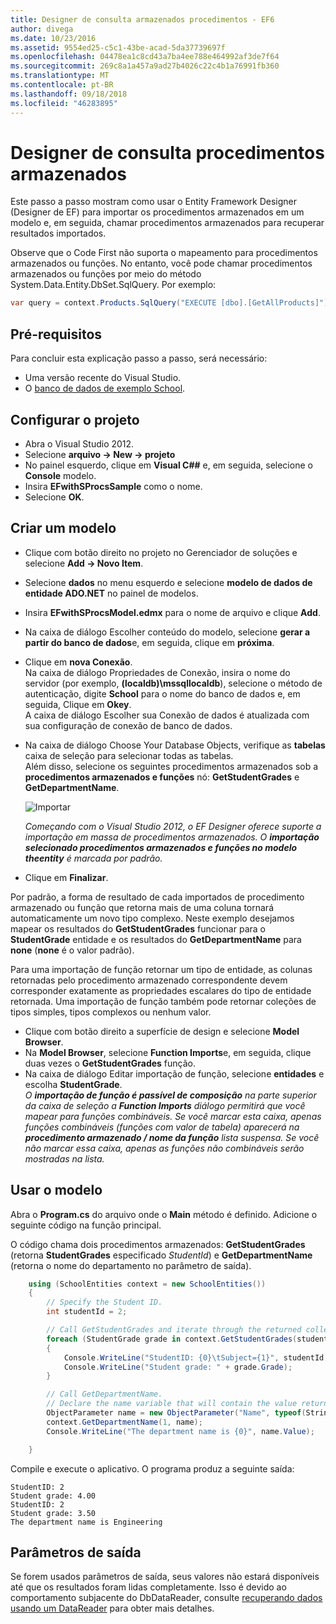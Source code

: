 ```yaml
---
title: Designer de consulta armazenados procedimentos - EF6
author: divega
ms.date: 10/23/2016
ms.assetid: 9554ed25-c5c1-43be-acad-5da37739697f
ms.openlocfilehash: 04478ea1c8cd43a7ba4ee788e464992af3de7f64
ms.sourcegitcommit: 269c8a1a457a9ad27b4026c22c4b1a76991fb360
ms.translationtype: MT
ms.contentlocale: pt-BR
ms.lasthandoff: 09/18/2018
ms.locfileid: "46283895"
---
```

# <a name="designer-query-stored-procedures"></a>Designer de consulta procedimentos armazenados
Este passo a passo mostram como usar o Entity Framework Designer (Designer de EF) para importar os procedimentos armazenados em um modelo e, em seguida, chamar procedimentos armazenados para recuperar resultados importados. 

Observe que o Code First não suporta o mapeamento para procedimentos armazenados ou funções. No entanto, você pode chamar procedimentos armazenados ou funções por meio do método System.Data.Entity.DbSet.SqlQuery. Por exemplo:
``` csharp
var query = context.Products.SqlQuery("EXECUTE [dbo].[GetAllProducts]")`;
```

## <a name="prerequisites"></a>Pré-requisitos

Para concluir esta explicação passo a passo, será necessário:

- Uma versão recente do Visual Studio.
- O [banco de dados de exemplo School](~/ef6/resources/school-database.md).

## <a name="set-up-the-project"></a>Configurar o projeto

-   Abra o Visual Studio 2012.
-   Selecione **arquivo -&gt; New -&gt; projeto**
-   No painel esquerdo, clique em **Visual C#\#** e, em seguida, selecione o **Console** modelo.
-   Insira **EFwithSProcsSample** como o nome.
-   Selecione **OK**.

## <a name="create-a-model"></a>Criar um modelo

-   Clique com botão direito no projeto no Gerenciador de soluções e selecione **Add -&gt; Novo Item**.
-   Selecione **dados** no menu esquerdo e selecione **modelo de dados de entidade ADO.NET** no painel de modelos.
-   Insira **EFwithSProcsModel.edmx** para o nome de arquivo e clique **Add**.
-   Na caixa de diálogo Escolher conteúdo do modelo, selecione **gerar a partir do banco de dados**e, em seguida, clique em **próxima**.
-   Clique em **nova Conexão**.  
    Na caixa de diálogo Propriedades de Conexão, insira o nome do servidor (por exemplo, **(localdb)\\mssqllocaldb**), selecione o método de autenticação, digite **School** para o nome do banco de dados e, em seguida, Clique em **Okey**.  
    A caixa de diálogo Escolher sua Conexão de dados é atualizada com sua configuração de conexão de banco de dados.
-   Na caixa de diálogo Choose Your Database Objects, verifique as **tabelas** caixa de seleção para selecionar todas as tabelas.  
    Além disso, selecione os seguintes procedimentos armazenados sob a **procedimentos armazenados e funções** nó: **GetStudentGrades** e **GetDepartmentName**. 

    ![Importar](~/ef6/media/import.jpg)

    *Começando com o Visual Studio 2012, o EF Designer oferece suporte a importação em massa de procedimentos armazenados. O **importação selecionado procedimentos armazenados e funções no modelo theentity** é marcada por padrão.*
-   Clique em **Finalizar**.

Por padrão, a forma de resultado de cada importados de procedimento armazenado ou função que retorna mais de uma coluna tornará automaticamente um novo tipo complexo. Neste exemplo desejamos mapear os resultados do **GetStudentGrades** funcionar para o **StudentGrade** entidade e os resultados do **GetDepartmentName** para **none** (**none** é o valor padrão).

Para uma importação de função retornar um tipo de entidade, as colunas retornadas pelo procedimento armazenado correspondente devem corresponder exatamente as propriedades escalares do tipo de entidade retornada. Uma importação de função também pode retornar coleções de tipos simples, tipos complexos ou nenhum valor.

-   Clique com botão direito a superfície de design e selecione **Model Browser**.
-   Na **Model Browser**, selecione **Function Imports**e, em seguida, clique duas vezes o **GetStudentGrades** função.
-   Na caixa de diálogo Editar importação de função, selecione **entidades** e escolha **StudentGrade**.  
    *O **importação de função é passível de composição** na parte superior da caixa de seleção a **Function Imports** diálogo permitirá que você mapear para funções combináveis. Se você marcar esta caixa, apenas funções combináveis (funções com valor de tabela) aparecerá na **procedimento armazenado / nome da função** lista suspensa. Se você não marcar essa caixa, apenas as funções não combináveis serão mostradas na lista.*

## <a name="use-the-model"></a>Usar o modelo

Abra o **Program.cs** do arquivo onde o **Main** método é definido. Adicione o seguinte código na função principal.

O código chama dois procedimentos armazenados: **GetStudentGrades** (retorna **StudentGrades** especificado *StudentId*) e **GetDepartmentName** (retorna o nome do departamento no parâmetro de saída).  

``` csharp
    using (SchoolEntities context = new SchoolEntities())
    {
        // Specify the Student ID.
        int studentId = 2;

        // Call GetStudentGrades and iterate through the returned collection.
        foreach (StudentGrade grade in context.GetStudentGrades(studentId))
        {
            Console.WriteLine("StudentID: {0}\tSubject={1}", studentId, grade.Subject);
            Console.WriteLine("Student grade: " + grade.Grade);
        }

        // Call GetDepartmentName.
        // Declare the name variable that will contain the value returned by the output parameter.
        ObjectParameter name = new ObjectParameter("Name", typeof(String));
        context.GetDepartmentName(1, name);
        Console.WriteLine("The department name is {0}", name.Value);

    }
```

Compile e execute o aplicativo. O programa produz a seguinte saída:

```
StudentID: 2
Student grade: 4.00
StudentID: 2
Student grade: 3.50
The department name is Engineering
```

<a name="output-parameters"></a>Parâmetros de saída
-----------------

Se forem usados parâmetros de saída, seus valores não estará disponíveis até que os resultados foram lidas completamente. Isso é devido ao comportamento subjacente do DbDataReader, consulte [recuperando dados usando um DataReader](https://go.microsoft.com/fwlink/?LinkID=398589) para obter mais detalhes.
